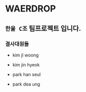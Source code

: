 # WAERDROP

## `한울 C조` 팀프로젝트 입니다.  

### 결사대원들

 + kim jl woong  

 + kim jin hyeok

 + park han seul

 + park dea ung
